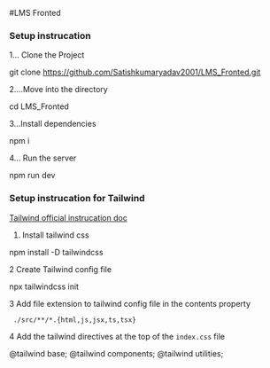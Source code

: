#LMS Fronted

### Setup instrucation
1...  Clone the Project

git clone https://github.com/Satishkumaryadav2001/LMS_Fronted.git


2....Move into the directory

cd LMS_Fronted

3...Install dependencies

  npm i


4... Run the server

   npm run dev



### Setup instrucation for Tailwind

[Tailwind official instrucation doc](https://tailwindcss.com/docs/installation)

1. Install tailwind css

npm install -D tailwindcss

2 Create Tailwind config file

  npx tailwindcss init

3 Add file extension to tailwind config file in the contents property

     ./src/**/*.{html,js,jsx,ts,tsx}


4 Add the tailwind directives at the top of the `index.css` file

  @tailwind base;
  @tailwind components;
 @tailwind utilities;

